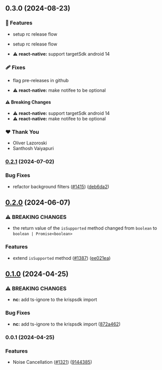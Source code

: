 ## 0.3.0 (2024-08-23)


### 🚀 Features

- setup rc release flow

- setup rc release flow

- ⚠️  **react-native:** support targetSdk android 14


### 🩹 Fixes

- flag pre-releases in github

- ⚠️  **react-native:** make notifee to be optional


#### ⚠️  Breaking Changes

- ⚠️  **react-native:** support targetSdk android 14
- ⚠️  **react-native:** make notifee to be optional

### ❤️  Thank You

- Oliver Lazoroski
- Santhosh Vaiyapuri

### [0.2.1](https://github.com/GetStream/stream-video-js/compare/@stream-io/audio-filters-web-0.2.0...@stream-io/audio-filters-web-0.2.1) (2024-07-02)

### Bug Fixes

- refactor background filters ([#1415](https://github.com/GetStream/stream-video-js/issues/1415)) ([deb6da2](https://github.com/GetStream/stream-video-js/commit/deb6da238f541c733451e84b198434671da8dceb))

## [0.2.0](https://github.com/GetStream/stream-video-js/compare/@stream-io/audio-filters-web-0.1.0...@stream-io/audio-filters-web-0.2.0) (2024-06-07)

### ⚠ BREAKING CHANGES

- the return value of the `isSupported` method changed
  from `boolean` to `boolean | Promise<boolean>`

### Features

- extend `isSupported` method ([#1387](https://github.com/GetStream/stream-video-js/issues/1387)) ([ee021ea](https://github.com/GetStream/stream-video-js/commit/ee021eae4e3779e27edf481954198bde71978991))

## [0.1.0](https://github.com/GetStream/stream-video-js/compare/@stream-io/audio-filters-web-0.0.1...@stream-io/audio-filters-web-0.1.0) (2024-04-25)

### ⚠ BREAKING CHANGES

- **nc:** add ts-ignore to the krispsdk import

### Bug Fixes

- **nc:** add ts-ignore to the krispsdk import ([872a462](https://github.com/GetStream/stream-video-js/commit/872a46231434afabad34d799ae0eac18f9420172))

### 0.0.1 (2024-04-25)

### Features

- Noise Cancellation ([#1321](https://github.com/GetStream/stream-video-js/issues/1321)) ([9144385](https://github.com/GetStream/stream-video-js/commit/91443852986ad7453d82efb900626266d8df0e96))
